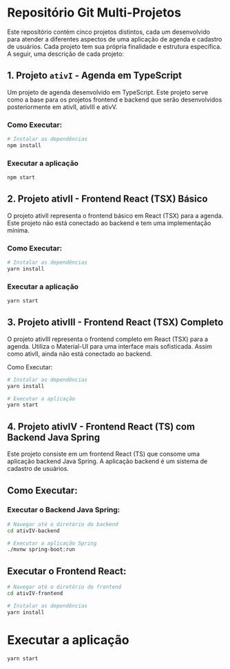 # Repositório Git Multi-Projetos

Este repositório contém cinco projetos distintos, cada um desenvolvido para atender a diferentes aspectos de uma aplicação de agenda e cadastro de usuários. Cada projeto tem sua própria finalidade e estrutura específica. A seguir, uma descrição de cada projeto:

## 1. Projeto `ativI` - Agenda em TypeScript

Um projeto de agenda desenvolvido em TypeScript. Este projeto serve como a base para os projetos frontend e backend que serão desenvolvidos posteriormente em ativII, ativIII e ativV.

### Como Executar:

```bash
# Instalar as dependências
npm install
```
### Executar a aplicação
```bash
npm start
```
## 2. Projeto ativII - Frontend React (TSX) Básico
O projeto ativII representa o frontend básico em React (TSX) para a agenda. Este projeto não está conectado ao backend e tem uma implementação mínima.

### Como Executar:
```bash
# Instalar as dependências
yarn install
```
### Executar a aplicação
```bash
yarn start
```
## 3. Projeto ativIII - Frontend React (TSX) Completo
O projeto ativIII representa o frontend completo em React (TSX) para a agenda. Utiliza o Material-UI para uma interface mais sofisticada. Assim como ativII, ainda não está conectado ao backend.

Como Executar:
```bash
# Instalar as dependências
yarn install
```
```bash
# Executar a aplicação
yarn start
```
## 4. Projeto ativIV - Frontend React (TS) com Backend Java Spring
Este projeto consiste em um frontend React (TS) que consome uma aplicação backend Java Spring. A aplicação backend é um sistema de cadastro de usuários.

## Como Executar:
### Executar o Backend Java Spring:

```bash
# Navegar até o diretório do backend
cd ativIV-backend
```

```bash
# Executar a aplicação Spring
./mvnw spring-boot:run
```
## Executar o Frontend React:

```bash
# Navegar até o diretório do frontend
cd ativIV-frontend
```
```bash
# Instalar as dependências
yarn install
```

# Executar a aplicação
```bash
yarn start
```